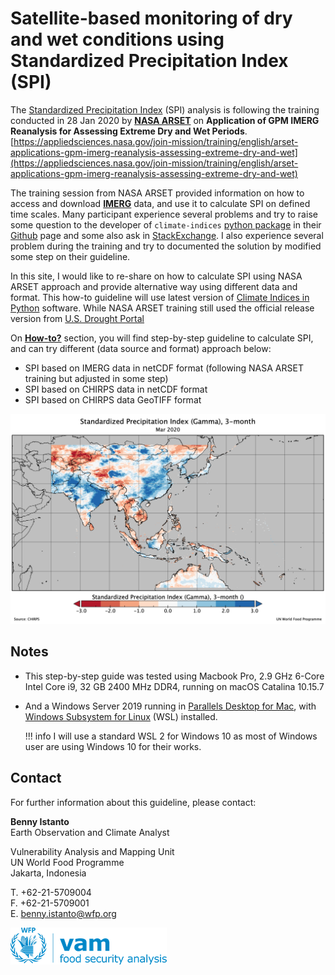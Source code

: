# Satellite-based monitoring of dry and wet conditions using Standardized Precipitation Index (SPI)

The [Standardized Precipitation Index](https://library.wmo.int/doc_num.php?explnum_id=7768) (SPI) analysis is following the training conducted in 28 Jan 2020 by [**NASA ARSET**](https://arset.gsfc.nasa.gov) on **Application of GPM IMERG Reanalysis for Assessing Extreme Dry and Wet Periods**. [https://appliedsciences.nasa.gov/join-mission/training/english/arset-applications-gpm-imerg-reanalysis-assessing-extreme-dry-and-wet](https://appliedsciences.nasa.gov/join-mission/training/english/arset-applications-gpm-imerg-reanalysis-assessing-extreme-dry-and-wet)

The training session from NASA ARSET provided information on how to access and download [**IMERG**](https://gpm.nasa.gov/data/imerg) data, and use it to calculate SPI on defined time scales. Many participant experience several problems and try to raise some question to the developer of `climate-indices` [python package](https://pypi.org/project/climate-indices/) in their [Github](https://github.com/monocongo/climate_indices) page and some also ask in [StackExchange](https://gis.stackexchange.com). I also experience several problem during the training and try to documented the solution by modified some step on their guideline.

In this site, I would like to re-share on how to calculate SPI using NASA ARSET approach and provide alternative way using different data and format. This how-to guideline will use latest version of [Climate Indices in Python](https://github.com/monocongo/climate_indices) software. While NASA ARSET training still used the official release version from [U.S. Drought Portal](https://www.drought.gov/drought/python-climate-indices)

On **[How-to?](../SPI/directory/)** section, you will find step-by-step guideline to calculate SPI, and can try different (data source and format) approach below:

- SPI based on IMERG data in netCDF format (following NASA ARSET training but adjusted in some step)
- SPI based on CHIRPS data in netCDF format
- SPI based on CHIRPS data GeoTIFF  format

![SPI3](./img/CHIRPS_SPI3.png)


## Notes

- This step-by-step guide was tested using Macbook Pro, 2.9 GHz 6-Core Intel Core i9, 32 GB 2400 MHz DDR4, running on macOS Catalina 10.15.7
- And a Windows Server 2019 running in [Parallels Desktop for Mac](https://www.parallels.com/products/desktop/), with [Windows Subsystem for Linux](https://docs.microsoft.com/en-us/windows/wsl/install-on-server) (WSL) installed.
	
	!!! info
	    I will use a standard WSL 2 for Windows 10 as most of Windows user are using Windows 10 for their works. 


## Contact

For further information about this guideline, please contact:

**Benny Istanto**<br>
Earth Observation and Climate Analyst<br>

Vulnerability Analysis and Mapping Unit<br>
UN World Food Programme<br>
Jakarta, Indonesia<br>

T. +62-21-5709004<br>
F. +62-21-5709001<br>
E. [benny.istanto@wfp.org](mailto:benny.istanto@wfp.org)<br>

![VAM](./img/WFP_newVAM_Logo.png)